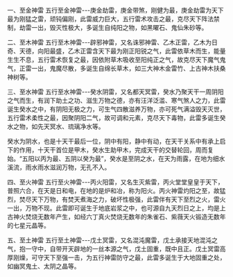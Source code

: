 一、至金神雷
五行至金神雷---庚金劫雷，庚金带煞，刚健为最，庚金劫雷为天下最为刚猛之雷，顽钝偏刚，此雷威力巨大，五行雷术攻击之最，克尽天下阵法禁制，劫雷一出，毁灭性极大，多诞生自纯阳之物，如黑曜石、鬼仙朱砂等。

二、至木神雷
五行至木神雷---辟邪神雷，又名诛邪神雷、乙木正雷，乙木为日奇、天德，向阳最盛，乙木正雷含天下最为刚正阳锐之气，此雷依草木而生，能量生生不息，五行雷术恢复之最，因依附草木吸收至阳纯正之气，故克尽天下魔气鬼气，正雷一出，鬼魔尽散，多诞生自绵长草木，如三大神木金雷竹、上古神木扶桑神树等。

三、至水神雷
五行至水神雷---癸水阴雷，又名都天冥雷，癸水乃聚天干一周阴阳之气而生，有润下助土之功、滋生万物之德，亦有汪洋泛滥、寒气煞人之力，此雷诞生癸水之中，有阴阳无极之力，可生气四散滋养万物，亦可死气满溢毁天灭世，五行雷术柔性之最，因聚阴阳二气，故可调和元素，克尽天下毒物，此雷多诞生癸水之物，如先天冥水、琉璃净水等。

癸水为阴水，也是十天干最后一位，阴中有阳，静中有动，在天干关系中有承上启下的作用，十天干首位是甲木，癸水生助甲木，完成天干的交替轮回，周而复始。“五阳以丙为最、五阴以癸为最”，癸水是至阴之水，在天为雨露，在地为细水溪流，雨水雨水滋润万物，无孔不入。

四、至火神雷
五行至火神雷---丙火阳雷，又名生灭紫雷，丙火堂堂皇皇于天下，普照六合，在天是日和电，在地的是炉和冶，称为阳火。丙火神雷灼阳之至，故猛烈，焚尽天下万物，有焚天煮海之力，破坏性极强，此雷伴有天下至烈之火，雷火一出，万物不现。此雷即可诞生于地底岩浆之中，也可源自九天烈日之上，均是上古神火焚烧无数年产生，如经六丁真火焚烧无数年的朱雀石、紫薇天火锻造无数年的七星元晶等。

五、至土神雷
五行至土神雷---戊土冥雷，又名混沌魔雷，戊土承接天地混沌之气，抱一守中，自带开天辟地的一丝本源之气，戊土固重，既中且正。戊土冥雷高厚刚燥，可守天下至强一击，为五行神雷防守之最，此雷多诞生于大地固重之处，如幽冥鬼土、太阴之晶等。